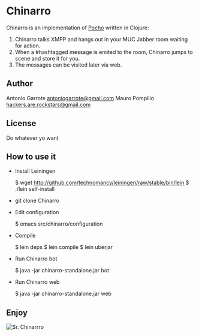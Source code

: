 # Chinarro

Chinarro is an implementation of [Pocho](http://github.com/malditogeek/Pocho) written in Clojure:

1. Chinarro talks XMPP and hangs out in your MUC Jabber room waiting for action.
2. When a \#hashtagged message is emited to the room, Chinarro jumps to scene
and store it for you.
3. The messages can be visited later via web.

## Author
Antonio Garrote <antoniogarrote@gmail.com>
Mauro Pompilio <hackers.are.rockstars@gmail.com>

## License
Do whatever yo want

## How to use it

 * Install Leiningen

    $ wget http://github.com/technomancy/leiningen/raw/stable/bin/lein
    $ ./lein self-install

* git clone Chinarro

* Edit configuration

    $ emacs src/chinarro/configuration

* Compile

    $ lein deps
    $ lein compile
    $ lein uberjar

* Run Chinarro bot

    $ java -jar chinarro-standalone.jar bot

* Run Chinarro web

    $ java -jar chinarro-standalone.jar web

## Enjoy
![Sr. Chinarrro](http://proyectos.elcomerciodigital.com/blogs/musicom/files/2009/10/chinarro1.jpg)
